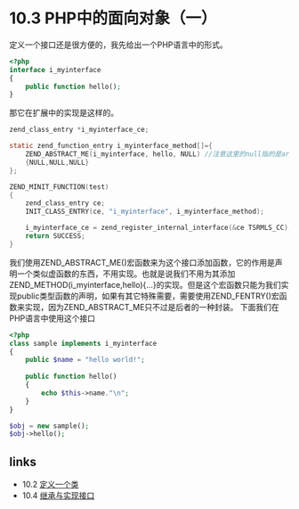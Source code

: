 # 10.3 PHP中的面向对象（一） 

定义一个接口还是很方便的，我先给出一个PHP语言中的形式。
````php
<?php
interface i_myinterface
{
	public function hello();
}

````
那它在扩展中的实现是这样的。
````c
zend_class_entry *i_myinterface_ce;

static zend_function_entry i_myinterface_method[]={
	ZEND_ABSTRACT_ME(i_myinterface, hello, NULL) //注意这里的null指的是arginfo
	{NULL,NULL,NULL}
};

ZEND_MINIT_FUNCTION(test)
{	
	zend_class_entry ce;
	INIT_CLASS_ENTRY(ce, "i_myinterface", i_myinterface_method);

	i_myinterface_ce = zend_register_internal_interface(&ce TSRMLS_CC);
	return SUCCESS;
}

````
我们使用ZEND_ABSTRACT_ME()宏函数来为这个接口添加函数，它的作用是声明一个类似虚函数的东西，不用实现。也就是说我们不用为其添加ZEND_METHOD(i_myinterface,hello){...}的实现。但是这个宏函数只能为我们实现public类型函数的声明，如果有其它特殊需要，需要使用ZEND_FENTRY()宏函数来实现，因为ZEND_ABSTRACT_ME只不过是后者的一种封装。
下面我们在PHP语言中使用这个接口
````php
<?php
class sample implements i_myinterface
{
	public $name = "hello world!";
	
	public function hello()
	{
		echo $this->name."\n";
	}
}

$obj = new sample();
$obj->hello();

````


## links
   * 10.2 [定义一个类](<10.2.md>)
   * 10.4 [继承与实现接口](<10.4.md>)

